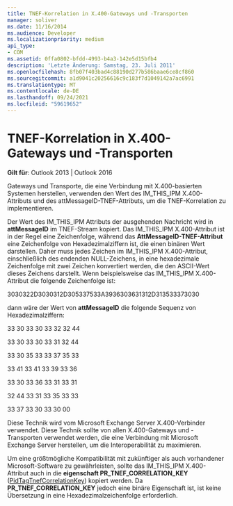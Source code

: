 ```yaml
---
title: TNEF-Korrelation in X.400-Gateways und -Transporten
manager: soliver
ms.date: 11/16/2014
ms.audience: Developer
ms.localizationpriority: medium
api_type:
- COM
ms.assetid: 0ffa0802-bfdd-4993-b4a3-142e5d15bfb4
description: 'Letzte Änderung: Samstag, 23. Juli 2011'
ms.openlocfilehash: 8fb07f403bad4c88190d277b586baae6ce8cf860
ms.sourcegitcommit: a1d9041c20256616c9c183f7d1049142a7ac6991
ms.translationtype: MT
ms.contentlocale: de-DE
ms.lasthandoff: 09/24/2021
ms.locfileid: "59619652"
---
```

# <a name="tnef-correlation-in-x400-gateways-and-transports"></a>TNEF-Korrelation in X.400-Gateways und -Transporten

  
  
**Gilt für**: Outlook 2013 | Outlook 2016 
  
Gateways und Transporte, die eine Verbindung mit X.400-basierten Systemen herstellen, verwenden den Wert des IM_THIS_IPM X.400-Attributs und des attMessageID-TNEF-Attributs, um die TNEF-Korrelation zu implementieren.  
  
Der Wert des IM_THIS_IPM Attributs der ausgehenden Nachricht wird in **attMessageID** im TNEF-Stream kopiert. Das IM_THIS_IPM X.400-Attribut ist in der Regel eine Zeichenfolge, während das **AttMessageID-TNEF-Attribut** eine Zeichenfolge von Hexadezimalziffern ist, die einen binären Wert darstellen. Daher muss jedes Zeichen im IM_THIS_IPM X.400-Attribut, einschließlich des endenden NULL-Zeichens, in eine hexadezimale Zeichenfolge mit zwei Zeichen konvertiert werden, die den ASCII-Wert dieses Zeichens darstellt. Wenn beispielsweise das IM_THIS_IPM X.400-Attribut die folgende Zeichenfolge ist: 
  
3030322D3030312D305337533A3936303631312D313533373030
  
dann wäre der Wert von **attMessageID** die folgende Sequenz von Hexadezimalziffern: 
  
33 30 33 30 33 32 32 44
  
33 30 33 30 33 31 32 44
  
33 30 35 33 33 37 35 33
  
33 41 33 41 33 39 33 36
  
33 30 33 36 33 31 33 31
  
32 44 33 31 33 35 33 33
  
33 37 33 30 33 30 00
  
Diese Technik wird vom Microsoft Exchange Server X.400-Verbinder verwendet. Diese Technik sollte von allen X.400-Gateways und -Transporten verwendet werden, die eine Verbindung mit Microsoft Exchange Server herstellen, um die Interoperabilität zu maximieren.
  
Um eine größtmögliche Kompatibilität mit zukünftiger als auch vorhandener Microsoft-Software zu gewährleisten, sollte das IM_THIS_IPM X.400-Attribut auch in die **eigenschaft PR_TNEF_CORRELATION_KEY** ([PidTagTnefCorrelationKey](pidtagtnefcorrelationkey-canonical-property.md)) kopiert werden. Da **PR_TNEF_CORRELATION_KEY** jedoch eine binäre Eigenschaft ist, ist keine Übersetzung in eine Hexadezimalzeichenfolge erforderlich. 
  

